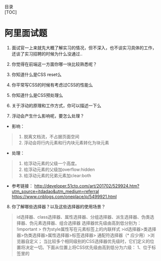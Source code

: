 目录   
[TOC]  

# 阿里面试题
1. 面试官一上来就先大概了解实习的情况，但不深入，也不谈实习具体的工作，还谈了实习招聘的时候为什么没通过..

2. 你觉得在前端这一方面你哪一块比较熟悉呢？

3. 你知道什么是CSS reset么

4. 你平常写CSS的时候有考虑过CSS的性能么

5. 你知道什么是CSS预处理么

6. 关于浮动的原理和工作方式，你可以描述一下么

7. 浮动会产生什么影响呢，要怎么处理？
- 影响：
> 1. 脱离文档流，不占据页面空间  
> 2. 浮动会将行内元素和行内块元素转化为块元素
- 处理：
> 1. 给浮动元素的父级一个高度。
> 2. 给浮动元素的父级加overflow:hidden
> 3. 给浮动元素的兄弟元素加clear:both
- 参考链接：
http://developer.51cto.com/art/201702/529924.htm?utm_source=itdadao&utm_medium=referral
https://www.cnblogs.com/oneplace/p/5499921.html

8. 你了解哪些选择器？以及这些选择器的使用场景？
> id选择器、class选择器、属性选择器、分组选择器、派生选择器、伪类选择器、伪元素选择器、组合选择器
选择器优先级由高到低分别为：
!important > 作为style属性写在元素标签上的内联样式 >id选择器>类选择器>伪类选择器>属性选择器>标签选择器> 通配符选择器（* 应少用）>浏览器自定义；
当比较多个相同级别的CSS选择器优先级时，它们定义的位置将决定一切。下面从位置上将CSS优先级由高到低分为六级：
1、位于<head/>标签里的<style/>中所定义的CSS拥有最高级的优先权。
2、第二级的优先属性由位于 <style/>标签中的 @import 引入样式表所定义。
3、第三级的优先属性由<link/>标签所引入的样式表定义。
4、第四级的优先属性由<link/>标签所引入的样式表内的 @import 导入样式表定义。
5、第五级优先的样式有用户设定。
6、最低级的优先权由浏览器默认。
参考链接：https://www.jianshu.com/p/df3179ea043a

9. 你知道它们的权重怎么计算么
> 　important > 内嵌样式 > ID > 类 > 标签 | 伪类 | 属性选择 > 伪对象 > 继承 > 通配符  
权重计算当然是--->内嵌样式 > 内部样式表 > 外联样式表  
第一等：代表内联样式，如: style=””，权值为1000。  
第二等：代表ID选择器，如：#content，权值为0100。  
第三等：代表类，伪类和属性选择器，如.content，权值为0010。  
第四等：代表类型选择器和伪元素选择器，如div p，权值为0001。  
通配符、子选择器、相邻选择器等的。如*、>、+,权值为0000。  
继承的样式没有权值。   
参考链接：https://www.cnblogs.com/dq-Leung/p/4213375.html

10. 你了解哪些布局？你平时有使用过什么布局实现？
> 浮动布局、盒式布局、flex的弹性布局、colume多列布局（仅部分浏览器支持）

11. 对于js你平常用什么框架？
> 以前用jquery，后来用的是vue和angular

12. 你从jQuery学到了什么？（跳坑了竟说自己看过源代码...然后不会说了..)
> - 黑箱/Black box 
> - noConflict的实现
> - 与原生js属性命名的转换
> - 特效Speed
> - .ready
> - 选择器
> > 链接：
http://www.jquerycn.cn/a_16686

13. js有哪些数据类型呢
> 字符串、数字、布尔、数组、对象、undefined和null
>> 参考链接：
http://www.w3school.com.cn/js/js_datatypes.asp

14. 这些数据类型，哪些是引用类型的呢
> 数组、对象、null
>> 参考链接：  
https://www.cnblogs.com/CandyManPing/p/5386767.html  
https://www.cnblogs.com/cxying93/p/6106469.html  

15. 你知道原型链么
> 构造函数、原型和实例
>> 参考链接： 
http://www.jb51.net/article/87426.htm
https://www.cnblogs.com/mikezhu/p/5814791.html

16. 说说函数表达式和函数声明的区别
> 1).以函数声明的方法定义的函数,函数名是必须的,而函数表达式的函数名是可选的.
2).以函数声明的方法定义的函数,函数可以在函数声明之前调用,而函数表达式的函数只能在声明之后调用.
3).以函数声明的方法定义的函数并不是真正的声明,它们仅仅可以出现在全局中,或者嵌套在其他的函数中,但是它们不能出现在循环,条件或者try/catch/finally中,而
    **函数表达式可以在任何地方声明**。
>>参考链接：
http://www.jb51.net/article/77484.htm

17. 你知道闭包么，为什么要使用闭包？
- 回答：我个人理解，闭包是就是函数中的函数，里面的函数可以访问外面函数的变量，外面的变量的是这个内部函数的一部分。
> **方便**用户调用函数。不必为了维护繁杂的外部状态而烦恼。
闭包是这样的。当一个函数在定义它的作用域以外的地方被调用时，它访问的依然是定义它时的作用域。这种现象称之为闭包。
具体用途有好多，常见的有==创建私有属性，函数柯里化==等等。
- 闭包的作用
1.使用闭包可以访问函数中的变量。
2.可以使变量长期保存在内存中，生命周期比较长。
 
- 加分项
闭包不能滥用，否则会导致内存泄露，影响网页的性能。闭包使用完了后，要立即释放资源，将引用变量指向null。
- 参考链接：
http://blog.csdn.net/lxcao/article/details/52744825

18. 你知道attribute和property的区别么
> 总结为一句话：attribute节点都是在HTML代码中可见的，而property只是一个普通的名值对属性。
> > 链接：
http://www.jb51.net/article/50686.htm
https://www.cnblogs.com/qianlegeqian/p/4227487.html

19. 你有了解过作用域链么
> 全局作用域、函数作用域、块级作用域（ES6中的 `{}`）
参考链接：
https://www.cnblogs.com/jianjianwoshi/p/4541007.html
20. 你对前端有什么理解？
> 1 前端它是一个工作，它的工作领域是浏览器，它即要跟美工、设计打交道又要懂点后台代码，知道ajax怎么从后台拿数据，接口怎么调用，最主要的是把美工的图合成完成的网页呈现在用户面前，需要实现网页的交互效果。
2 前端处于设计与后台的中间领域，起到承上启下的作用，这也要求前端工程师的知识面在横向上必须要广。服务器技术要懂，产品与交互也要懂。
3 它需要掌握三个基本的技能：HTML，CSS， javascript。另外还需要懂点PHP或者其他应用在Web上的编程语言。
前端工作师主要面向用户、浏览器、数据接口。
>>参考链接：
https://www.jianshu.com/p/e8f3c04b4b05

21. 你有什么规划？

22. 你觉得前端体系应该是怎样的？

23. 你有什么问题要问我？